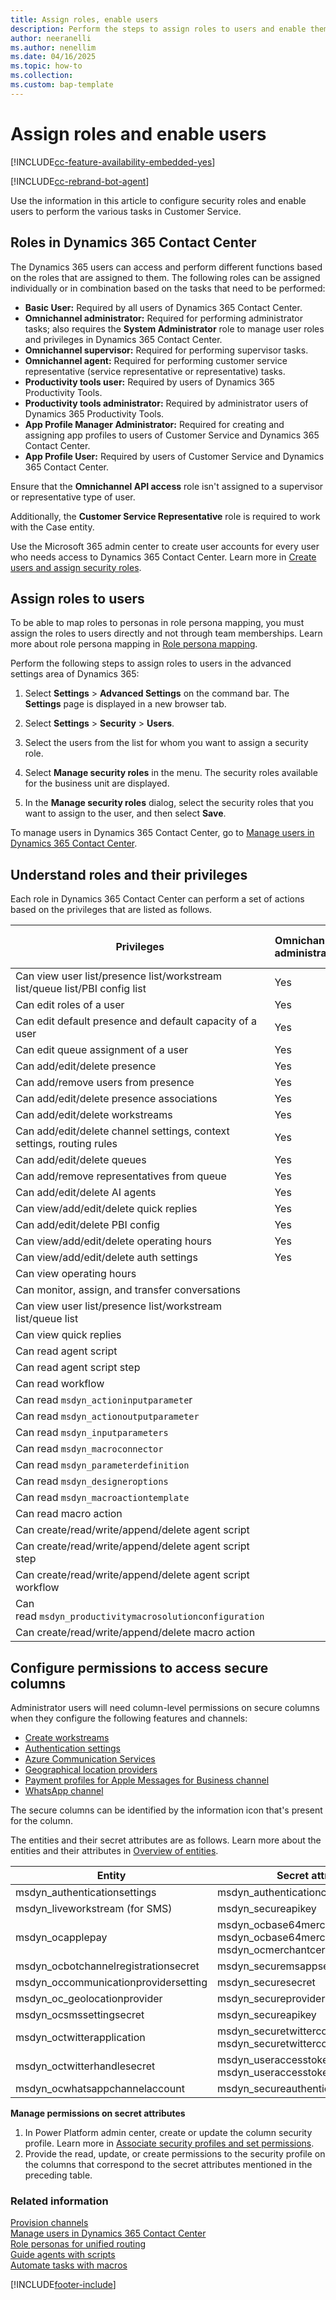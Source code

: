 ```yaml
---
title: Assign roles, enable users
description: Perform the steps to assign roles to users and enable them in contact center.
author: neeranelli
ms.author: nenellim
ms.date: 04/16/2025 
ms.topic: how-to
ms.collection:
ms.custom: bap-template
---
```


# Assign roles and enable users

[!INCLUDE[cc-feature-availability-embedded-yes](../../includes/cc-feature-availability-embedded-yes.md)]

[!INCLUDE[cc-rebrand-bot-agent](../../includes/cc-rebrand-bot-agent.md)]


Use the information in this article to configure security roles and enable users to perform the various tasks in Customer Service.

## Roles in Dynamics 365 Contact Center

The Dynamics 365 users can access and perform different functions based on the roles that are assigned to them. The following roles can be assigned individually or in combination based on the tasks that need to be performed:

- **Basic User:** Required by all users of Dynamics 365 Contact Center.
- **Omnichannel administrator:**  Required for performing administrator tasks; also requires the **System Administrator** role to manage user roles and privileges in Dynamics 365 Contact Center.
- **Omnichannel supervisor:** Required for performing supervisor tasks.
- **Omnichannel agent:** Required for performing customer service representative (service representative or representative) tasks.
- **Productivity tools user:** Required by users of Dynamics 365 Productivity Tools.
- **Productivity tools administrator:** Required by administrator users of Dynamics 365 Productivity Tools.
- **App Profile Manager Administrator:** Required for creating and assigning app profiles to users of Customer Service and Dynamics 365 Contact Center.
- **App Profile User:** Required by users of Customer Service and Dynamics 365 Contact Center.

Ensure that the **Omnichannel API access** role isn't assigned to a supervisor or representative type of user.

Additionally, the **Customer Service Representative** role is required to work with the Case entity.

Use the Microsoft 365 admin center to create user accounts for every user who needs access to Dynamics 365 Contact Center. Learn more in [Create users and assign security roles](/power-platform/admin/create-users-assign-online-security-roles).

## Assign roles to users

To be able to map roles to personas in role persona mapping, you must assign the roles to users directly and not through team memberships. Learn more about role persona mapping in [Role persona mapping](../administer/role-persona-mapping.md).

Perform the following steps to assign roles to users in the advanced settings area of Dynamics 365:

1. Select **Settings** > **Advanced Settings** on the command bar. The **Settings** page is displayed in a new browser tab.

2. Select **Settings** > **Security** > **Users**.

3. Select the users from the list for whom you want to assign a security role.

4. Select **Manage security roles** in the menu. The security roles available for the business unit are displayed.

5. In the **Manage security roles** dialog, select the security roles that you want to assign to the user, and then select **Save**.

To manage users in Dynamics 365 Contact Center, go to [Manage users in Dynamics 365 Contact Center](../administer/users-user-profiles.md).

## Understand roles and their privileges

Each role in Dynamics 365 Contact Center can perform a set of actions based on the privileges that are listed as follows.

| Privileges | Omnichannel administrator | Omnichannel supervisor| Omnichannel agent|Productivity tools user| Productivity tools administrator|
|---------|---------|-----------|---------|---------|---------|
| Can view user list/presence list/workstream list/queue list/PBI config list | Yes | Yes ||||
| Can edit roles of a user | Yes |||||
| Can edit default presence and default capacity of a user | Yes | Yes ||||
| Can edit queue assignment of a user | Yes | Yes ||||
| Can add/edit/delete presence | Yes |||||
| Can add/remove users from presence | Yes | Yes ||||
| Can add/edit/delete presence associations | Yes |||||
| Can add/edit/delete workstreams | Yes |||||
| Can add/edit/delete channel settings, context settings, routing rules | Yes |||||
| Can add/edit/delete queues | Yes |||||
| Can add/remove representatives from queue | Yes | Yes ||||
| Can add/edit/delete AI agents | Yes |||||
| Can view/add/edit/delete quick replies | Yes | Yes ||||
| Can add/edit/delete PBI config | Yes |||||
| Can view/add/edit/delete operating hours | Yes |||||
| Can view/add/edit/delete auth settings | Yes |||||
| Can view operating hours || Yes ||||
| Can monitor, assign, and transfer conversations || Yes ||||
| Can view user list/presence list/workstream list/queue list ||| Yes |||
| Can view quick replies ||| Yes |||
| Can read agent script |||| Yes ||
| Can read agent script step |||| Yes ||
| Can read workflow |||| Yes ||
| Can read `msdyn_actioninputparamete`r |||| Yes | Yes |
| Can read `msdyn_actionoutputparameter` |||| Yes | Yes |
| Can read `msdyn_inputparameters` |||| Yes | Yes |
| Can read `msdyn_macroconnector` |||| Yes | Yes |
| Can read `msdyn_parameterdefinition` |||| Yes | Yes |
| Can read `msdyn_designeroptions` |||| Yes | Yes |
| Can read `msdyn_macroactiontemplate` |||| Yes | Yes |
| Can read macro action |||| Yes ||
| Can create/read/write/append/delete agent script ||||| Yes |
| Can create/read/write/append/delete agent script step ||||| Yes |
| Can create/read/write/append/delete agent script workflow ||||| Yes |
| Can read `msdyn_productivitymacrosolutionconfiguration` ||||| Yes |
| Can create/read/write/append/delete macro action ||||| Yes |

## Configure permissions to access secure columns

Administrator users will need column-level permissions on secure columns when they configure the following features and channels:

- [Create workstreams](../administer/create-workstreams.md)
- [Authentication settings](../administer/create-chat-auth-settings.md)
- [Azure Communication Services](../administer/voice-channel-manage-phone-numbers.md)
- [Geographical location providers](../administer/geo-location-provider.md)
- [Payment profiles for Apple Messages for Business channel](../administer/configure-payment-profiles.md)
- [WhatsApp channel](../administer/configure-whatsapp-channel.md)

The secure columns can be identified by the information icon that's present for the column.

The entities and their secret attributes are as follows. Learn more about the entities and their attributes in [Overview of entities](../develop/reference/entities/overview-entity-ref.md).

| Entity | Secret attributes |
|--------|-------------------|
| msdyn_authenticationsettings | msdyn_authenticationclientsecret |
| msdyn_liveworkstream (for SMS)  | msdyn_secureapikey  |
| msdyn_ocapplepay | msdyn_ocbase64merchantcertstring <br> msdyn_ocbase64merchantcertstringcontd <br> msdyn_ocmerchantcertificatepassword  |
| msdyn_ocbotchannelregistrationsecret | msdyn_securemsappsecret |
| msdyn_occommunicationprovidersetting | msdyn_securesecret |
| msdyn_oc_geolocationprovider | msdyn_secureproviderapikey |
| msdyn_ocsmssettingsecret  | msdyn_secureapikey |
| msdyn_octwitterapplication  | msdyn_securetwitterconsumersecret <br> msdyn_securetwitterconsumerkey  |
| msdyn_octwitterhandlesecret  | msdyn_useraccesstoken <br> msdyn_useraccesstokensecret  |
| msdyn_ocwhatsappchannelaccount | msdyn_secureauthenticationtoken |

**Manage permissions on secret attributes**

1. In Power Platform admin center, create or update the column security profile. Learn more in [Associate security profiles and set permissions](/power-platform/admin/set-up-security-permissions-field#associate-security-profiles-and-set-permissions).
1. Provide the read, update, or create permissions to the security profile on the columns that correspond to the secret attributes mentioned in the preceding table.

### Related information

[Provision channels](/dynamics365/contact-center/implement/provision-channels#set-up-channels)  
[Manage users in Dynamics 365 Contact Center](../administer/users-user-profiles.md)  
[Role personas for unified routing](../administer/role-persona-mapping.md)  
[Guide agents with scripts](../administer/agent-scripts.md)  
[Automate tasks with macros](../administer/macros.md)  


[!INCLUDE[footer-include](../../includes/footer-banner.md)]
